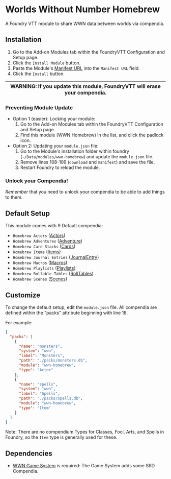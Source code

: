 # Worlds Without Number Homebrew

A Foundry VTT module to share WWN data between worlds via compendia.

## Installation

1. Go to the Add-on Modules tab within the FoundryVTT Configuration and Setup page.
2. Click the `Install Module` button.
3. Paste the Module's [Manifest URL](https://raw.githubusercontent.com/sirkerry/wwn-homebrew/main/module.json)
   into the `Manifest URL` field.
4. Click the `Install` button.

| WARNING: If you update this module, FoundryVTT will erase your compendia. |
| ------------------------------------------------------------------------- |

### Preventing Module Update

- Option 1 (easier): Locking your module:
  1. Go to the Add-on Modules tab within the FoundryVTT Configuration and Setup page.
  2. Find this module (WWN Homebrew) in the list, and click the padlock icon.
- Option 2: Updating your `module.json` file:
  1. Go to the Module's installation folder within foundry (`~/Data/modules/wwn-homebrew`) and update the `module.json` file.
  2. Remove lines 108-109 (`download` and `manifest`) and save the file.
  3. Restart Foundry to reload the module.

### Unlock your Compendia!

_Remember_ that you need to unlock your compendia to be able to add things to them.

## Default Setup

This module comes with 9 Default compendia:

- `Homebrew Actors` ([Actors](https://foundryvtt.com/article/actors/))
- `Homebrew Adventures` ([Adventure](https://foundryvtt.com/article/adventure/))    
- `Homebrew Card Stacks` ([Cards](https://foundryvtt.com/article/cards/))
- `Homebrew Items` ([Items](https://foundryvtt.com/article/items/))
- `Homebrew Journal Entries` ([JournalEntry](https://foundryvtt.com/article/journal/))
- `Homebrew Macros` ([Macros](https://foundryvtt.com/article/macros/))
- `Homebrew Playlists` ([Playlists](https://foundryvtt.com/article/playlists/))
- `Homebrew Rollable Tables` ([RollTables](https://foundryvtt.com/article/roll-tables/))
- `Homebrew Scenes` ([Scenes](https://foundryvtt.com/article/scenes/))

## Customize

To change the default setup, edit the `module.json` file. All compendia are defined within the "packs" attribute beginning with line 18.

For example:

```json
{
  "packs": [
    {
      "name": "monsters",
      "system": "wwn",
      "label": "Monsters",
      "path": "./packs/monsters.db",
      "module": "wwn-homebrew",
      "type": "Actor"
    },
    {
      "name": "spells",
      "system": "wwn",
      "label": "Spells",
      "path": "./packs/spells.db",
      "module": "wwn-homebrew",
      "type": "Item"
    }
  ]
}
```

Note: There are no compendium Types for Classes, Foci, Arts, and Spells in Foundry, so the `Item` type is generally used for these.

## Dependencies

- [WWN Game System](https://github.com/SobranDM/foundryvtt-wwn) is required: The Game System adds some SRD Compendia.


